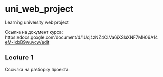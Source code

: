 # uni_web_project
 Learning university web project

Ссылка на документ курса: https://docs.google.com/document/d/1Ucj4zNZ4CLVa6jXSIaXNF7MH06A14eM-ixloB9wuvdw/edit

## Lecture 1
Сссылка на разборку проекта:  